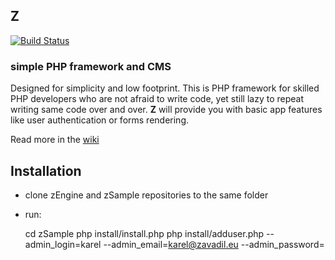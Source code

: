 ## Z

[![Build Status](https://travis-ci.org/lotcz/zEngine.svg?branch=v3)](https://travis-ci.org/lotcz/zEngine)

### simple PHP framework and CMS

Designed for simplicity and low footprint. This is PHP framework for skilled PHP developers who are not afraid to write code, yet still lazy to repeat writing same code over and over. **Z** will provide you with basic app features like user authentication or forms rendering.

Read more in the [wiki](https://github.com/lotcz/zEngine/wiki)

## Installation

- clone zEngine and zSample repositories to the same folder
- run:

   cd zSample
   php install/install.php
   php install/adduser.php --admin_login=karel --admin_email=karel@zavadil.eu --admin_password=<password>
